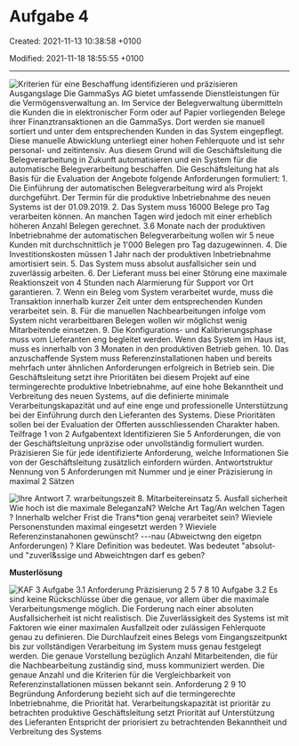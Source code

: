 # Aufgabe 4

Created: 2021-11-13 10:38:58 +0100

Modified: 2021-11-18 18:55:55 +0100

---

![Kriterien für eine Beschaffung identifizieren und präzisieren Ausgangslage Die GammaSys AG bietet umfassende Dienstleistungen für die Vermögensverwaltung an. Im Service der Belegverwaltung übermitteln die Kunden die in elektronischer Form oder auf Papier vorliegenden Belege ihrer Finanztransaktionen an die GammaSys. Dort werden sie manuell sortiert und unter dem entsprechenden Kunden in das System eingepflegt. Diese manuelle Abwicklung unterliegt einer hohen Fehlerquote und ist sehr personal- und zeitintensiv. Aus diesem Grund will die Geschäftsleitung die Belegverarbeitung in Zukunft automatisieren und ein System für die automatische Belegverarbeitung beschaffen. Die Geschäftsleitung hat als Basis für die Evaluation der Angebote folgende Anforderungen formuliert: 1. Die Einführung der automatischen Belegverarbeitung wird als Projekt durchgeführt. Der Termin für die produktive Inbetriebnahme des neuen Systems ist der 01.09.2019. 2. Das System muss 16000 Belege pro Tag verarbeiten können. An manchen Tagen wird jedoch mit einer erheblich höheren Anzahl Belegen gerechnet. 3.6 Monate nach der produktiven Inbetriebnahme der automatischen Belegverarbeitung wollen wir 5 neue Kunden mit durchschnittlich je 1'000 Belegen pro Tag dazugewinnen. 4. Die Investitionskosten müssen 1 Jahr nach der produktiven Inbetriebnahme amortisiert sein. 5. Das System muss absolut ausfallsicher sein und zuverlässig arbeiten. 6. Der Lieferant muss bei einer Störung eine maximale Reaktionszeit von 4 Stunden nach Alarmierung für Support vor Ort garantieren. 7. Wenn ein Beleg vom System verarbeitet wurde, muss die Transaktion innerhalb kurzer Zeit unter dem entsprechenden Kunden verarbeitet sein. 8. Für die manuellen Nachbearbeitungen infolge vom System nicht verarbeitbaren Belegen wollen wir möglichst wenig Mitarbeitende einsetzen. 9. Die Konfigurations- und Kalibrierungsphase muss vom Lieferanten eng begleitet werden. Wenn das System im Haus ist, muss es innerhalb von 3 Monaten in den produktiven Betrieb gehen. 10. Das anzuschaffende System muss Referenzinstallationen haben und bereits mehrfach unter ähnlichen Anforderungen erfolgreich in Betrieb sein. Die Geschäftsleitung setzt ihre Prioritäten bei diesem Projekt auf eine termingerechte produktive Inbetriebnahme, auf eine hohe Bekanntheit und Verbreitung des neuen Systems, auf die definierte minimale Verarbeitungskapazität und auf eine enge und professionelle Unterstützung bei der Einführung durch den Lieferanten des Systems. Diese Prioritäten sollen bei der Evaluation der Offerten ausschliessenden Charakter haben. Teilfrage 1 von 2 Aufgabentext Identifizieren Sie 5 Anforderungen, die von der Geschäftsleitung unpräzise oder unvollständig formuliert wurden. Präzisieren Sie für jede identifizierte Anforderung, welche Informationen Sie von der Geschäftsleitung zusätzlich einfordern würden. Antwortstruktur Nennung von 5 Anforderungen mit Nummer und je einer Präzisierung in maximal 2 Sätzen ](../media/S1_05_Prüfungsvorbereitung-Aufgabe-4-image1.png)

![Ihre Antwort 7. wrarbeitungszeit 8. Mitarbeitereinsatz 5. Ausfall sicherheit Wie hoch ist die maximale BeleganzaN? Welche Art Tag/An welchen Tagen ? Innerhalb welcher Frist die Trans*tion genaj verarbeitet sein? Wieviele Personenstunden maximal eingesetzt werden ? Wieviele Referenzinstanahonen gewünscht? ---nau (Abweictwng den eigetpn Anforderungen) ? Klare Definition was bedeutet. Was bedeutet "absolut- und "zuverl&ssige und Abweichtngen darf es geben? ](../media/S1_05_Prüfungsvorbereitung-Aufgabe-4-image2.png)





**Musterlösung**

![KAF 3 Aufgabe 3.1 Anforderung Präzisierung 2 5 7 8 10 Aufgabe 3.2 Es sind keine Rückschlüsse über die genaue, vor allem über die maximale Verarbeitungsmenge möglich. Die Forderung nach einer absoluten Ausfallsicherheit ist nicht realistisch. Die Zuverlässigkeit des Systems ist mit Faktoren wie einer maximalen Ausfallzeit oder zulässigen Fehlerquote genau zu definieren. Die Durchlaufzeit eines Belegs vom Eingangszeitpunkt bis zur vollständigen Verarbeitung im System muss genau festgelegt werden. Die genaue Vorstellung bezüglich Anzahl Mitarbeitenden, die für die Nachbearbeitung zuständig sind, muss kommuniziert werden. Die genaue Anzahl und die Kriterien für die Vergleichbarkeit von Referenzinstallationen müssen bekannt sein. Anforderung 2 9 10 Begründung Anforderung bezieht sich auf die termingerechte Inbetriebnahme, die Priorität hat. Verarbeitungskapazität ist prioritär zu betrachten produktive Geschäftsleitung setzt Priorität auf Unterstützung des Lieferanten Entspricht der priorisiert zu betrachtenden Bekanntheit und Verbreitung des Systems ](../media/S1_05_Prüfungsvorbereitung-Aufgabe-4-image3.png)





